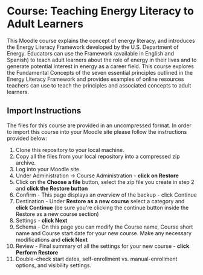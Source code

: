 # Course: Teaching Energy Literacy to Adult Learners
This Moodle course explains the concept of energy literacy, and introduces the Energy Literacy Framework developed by the U.S. Department of Energy. Educators can use the Framework (available in English and Spanish) to teach adult learners about the role of energy in their lives and to generate potential interest in energy as a career field. This course explores the Fundamental Concepts of the seven essential principles outlined in the Energy Literacy Framework and provides examples of online resources teachers can use to teach the principles and associated concepts to adult learners.

## Import Instructions
The files for this course are provided in an uncompressed format. In order to import this course into your Moodle site please follow the instructions provided below:

1. Clone this repository to your local machine.
2. Copy all the files from your local repository into a compressed zip archive.
3. Log into your Moodle site.
4. Under Administration -> Course Administration - **click on Restore**
5. Click on the **Choose a file** button, select the zip file you create in step 2 and **click the Restore button**
6. Confirm - This page displays an overview of the backup - click Continue
7. Destination - Under **Restore as a new course** select a category and **click Continue** (be sure you're clicking the continue button inside the Restore as a new course section)
8. Settings - **click Next**
9. Schema - On this page you can modify the Course name, Course short name and Course start date for your new course. Make any necessary modifications and **click Next**
10. Review - Final summary of all the settings for your new course - **click Perform Restore**
11. Double-check start dates, self-enrollment vs. manual-enrollment options, and visibility settings.
